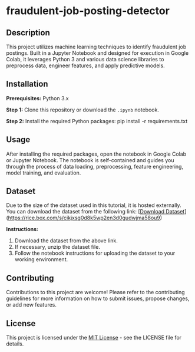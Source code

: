 # fraudulent-job-posting-detector
## Description
This project utilizes machine learning techniques to identify fraudulent job postings. Built in a Jupyter Notebook and designed for execution in Google Colab, it leverages Python 3 and various data science libraries to preprocess data, engineer features, and apply predictive models.

## Installation
**Prerequisites:** Python 3.x

**Step 1:** Clone this repository or download the `.ipynb` notebook.

**Step 2:** Install the required Python packages: pip install -r requirements.txt


## Usage
After installing the required packages, open the notebook in Google Colab or Jupyter Notebook. The notebook is self-contained and guides you through the process of data loading, preprocessing, feature engineering, model training, and evaluation.

## Dataset
Due to the size of the dataset used in this tutorial, it is hosted externally. You can download the dataset from the following link: [[Download Dataset](#)](https://rice.box.com/s/cikjxsg0d8k5wp2en3d0gudwjma58ou9)

**Instructions:**
1. Download the dataset from the above link.
2. If necessary, unzip the dataset file.
3. Follow the notebook instructions for uploading the dataset to your working environment.

## Contributing
Contributions to this project are welcome! Please refer to the contributing guidelines for more information on how to submit issues, propose changes, or add new features.

## License
This project is licensed under the [MIT License](LICENSE.txt) - see the LICENSE file for details.
